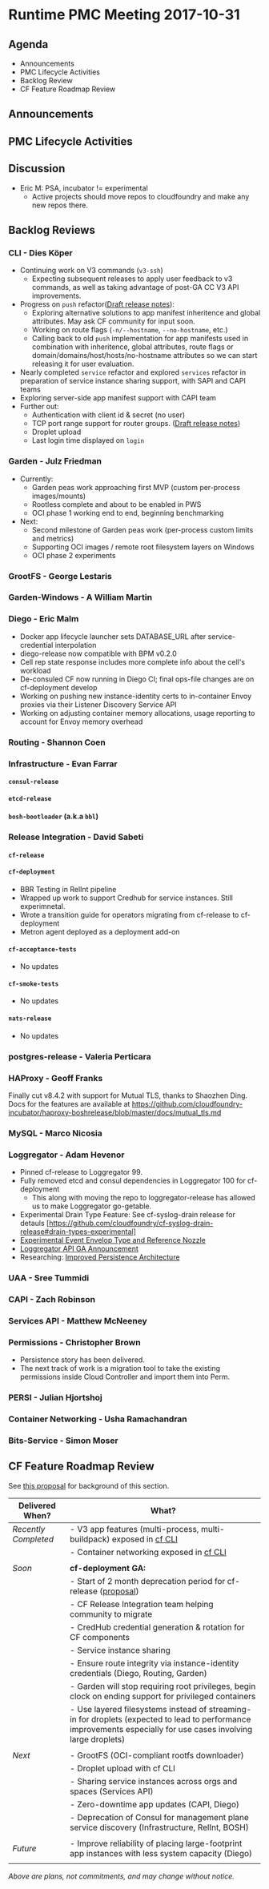 # Runtime PMC Meeting 2017-10-31

## Agenda

* Announcements
* PMC Lifecycle Activities
* Backlog Review
* CF Feature Roadmap Review


## Announcements


## PMC Lifecycle Activities


## Discussion

- Eric M: PSA, incubator != experimental
	- Active projects should move repos to cloudfoundry and make any new repos there.

## Backlog Reviews

### CLI - Dies Köper

- Continuing work on V3 commands (`v3-ssh`)
  - Expecting subsequent releases to apply user feedback to v3 commands, as well as taking advantage of post-GA CC V3 API improvements.
- Progress on `push` refactor([Draft release notes](https://www.pivotaltracker.com/story/show/151113529)):
  - Exploring alternative solutions to app manifest inheritence and global attributes. May ask CF community for input soon.
  - Working on route flags (`-n/--hostname`, `--no-hostname`, etc.)
  - Calling back to old `push` implementation for app manifests used in combination with inheritence, global attributes, route flags or domain/domains/host/hosts/no-hostname attributes so we can start releasing it for user evaluation.
- Nearly completed `service` refactor and explored `services` refactor in preparation of service instance sharing support, with SAPI and CAPI teams
- Exploring server-side app manifest support with CAPI team
- Further out:
  - Authentication with client id & secret (no user)
  - TCP port range support for router groups. ([Draft release notes](https://www.pivotaltracker.com/story/show/143621081))
  - Droplet upload
  - Last login time displayed on `login`

### Garden - Julz Friedman

 - Currently:
 	- Garden peas work approaching first MVP (custom per-process images/mounts)
 	- Rootless complete and about to be enabled in PWS
 	- OCI phase 1 working end to end, beginning benchmarking
 - Next:
 	- Second milestone of Garden peas work (per-process custom limits and metrics)
 	- Supporting OCI images / remote root filesystem layers on Windows
	- OCI phase 2 experiments

### GrootFS - George Lestaris


### Garden-Windows - A William Martin


### Diego - Eric Malm

- Docker app lifecycle launcher sets DATABASE_URL after service-credential interpolation
- diego-release now compatible with BPM v0.2.0
- Cell rep state response includes more complete info about the cell's workload
- De-consuled CF now running in Diego CI; final ops-file changes are on cf-deployment develop
- Working on pushing new instance-identity certs to in-container Envoy proxies via their Listener Discovery Service API
- Working on adjusting container memory allocations, usage reporting to account for Envoy memory overhead


### Routing - Shannon Coen


### Infrastructure - Evan Farrar

#### `consul-release`

#### `etcd-release`

#### `bosh-bootloader` (a.k.a `bbl`)

### Release Integration - David Sabeti

#### `cf-release`

#### `cf-deployment`
- BBR Testing in RelInt pipeline
- Wrapped up work to support Credhub for service instances. Still experimnetal.
- Wrote a transition guide for operators migrating from cf-release to cf-deployment
- Metron agent deployed as a deployment add-on

#### `cf-acceptance-tests`
- No updates

#### `cf-smoke-tests`
- No updates

#### `nats-release`
- No updates

### postgres-release - Valeria Perticara

### HAProxy - Geoff Franks
Finally cut v8.4.2 with support for Mutual TLS, thanks to Shaozhen Ding. Docs for the features are available at https://github.com/cloudfoundry-incubator/haproxy-boshrelease/blob/master/docs/mutual_tls.md

### MySQL - Marco Nicosia

### Loggregator - Adam Hevenor

- Pinned cf-release to Loggregator 99. 
- Fully removed etcd and consul dependencies in Loggregator 100 for cf-deployment
  - This along with moving the repo to loggregator-release has allowed us to make Loggregator go-getable. 
- Experimental Drain Type Feature: See cf-syslog-drain release for detauls [https://github.com/cloudfoundry/cf-syslog-drain-release#drain-types-experimental]
- [Experimental Event Envelop Type and Reference Nozzle](https://github.com/cloudfoundry-incubator/reference-nozzle-release)
- [Loggregator API GA Announcement](https://lists.cloudfoundry.org/archives/list/cf-dev@lists.cloudfoundry.org/thread/FPDC4KBEBL5X56DE5AQBQFMML6WSD2WR/)
- Researching: [Improved Persistence Architecture](https://docs.google.com/document/d/1yhfl0EB_MkHkh4JdRZXGeQMx_BDMCuB-SpPuSrD3VOU/edit#)

### UAA - Sree Tummidi

### CAPI - Zach Robinson

### Services API - Matthew McNeeney

### Permissions - Christopher Brown

* Persistence story has been delivered.
* The next track of work is a migration tool to take the existing permissions
  inside Cloud Controller and import them into Perm.

### PERSI - Julian Hjortshoj

### Container Networking - Usha Ramachandran

### Bits-Service - Simon Moser


## CF Feature Roadmap Review

See [this proposal](https://docs.google.com/document/d/1K7t_p_NT2F7_Dk3eiv7_g1v3rzFE2GLbTQZTY_V-Les/edit#) for background of this section.

Delivered When? | What?
------|------
*Recently Completed* | - V3 app features (multi-process, multi-buildpack) exposed in [cf CLI](https://github.com/cloudfoundry/cli/releases/tag/v6.32.0)
|| - Container networking exposed in [cf CLI](https://github.com/cloudfoundry/cli/releases/tag/v6.30.0)
||
*Soon* | **cf-deployment GA:**
|| - Start of 2 month deprecation period for cf-release ([proposal](https://docs.google.com/document/d/1KLl4UIQbl92SvYom4fO-LcEoMK1D45KmjA988MwnOR4/edit?usp=sharing))
|| - CF Release Integration team helping community to migrate
|| - CredHub credential generation & rotation for CF components
|| - Service instance sharing
|| - Ensure route integrity via instance-identity credentials (Diego, Routing, Garden)
|| - Garden will stop requiring root privileges, begin clock on ending support for privileged containers
|| - Use layered filesystems instead of streaming-in for droplets (expected to lead to performance improvements especially for use cases involving large droplets)
||
*Next* | - GrootFS (OCI-compliant rootfs downloader)
|| - Droplet upload with cf CLI
|| - Sharing service instances across orgs and spaces (Services API)
|| - Zero-downtime app updates (CAPI, Diego)
|| - Deprecation of Consul for management plane service discovery (Infrastructure, RelInt, BOSH)
||
*Future* | - Improve reliability of placing large-footprint app instances with less system capacity (Diego)
|| 

*Above are plans, not commitments, and may change without notice.*
